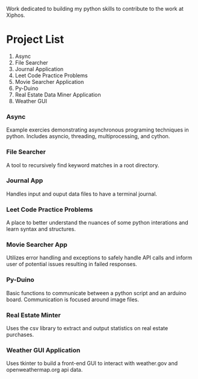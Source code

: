 Work dedicated to building my python skills to contribute to the work at Xiphos. 

# Project List 
1. Async
2. File Searcher
3. Journal Application
4. Leet Code Practice Problems 
5. Movie Searcher Application
6. Py-Duino
7. Real Estate Data Miner Application 
8. Weather GUI 

### Async
Example exercies demonstrating asynchronous programing techniques in python. Includes asyncio, threading, multiprocessing, and cython. 

### File Searcher 
A tool to recursively find keyword matches in a root directory. 

### Journal App
Handles input and ouput data files to have a terminal journal. 

### Leet Code Practice Problems 
A place to better understand the nuances of some python interations and learn syntax and structures. 

### Movie Searcher App
Utilizes error handling and exceptions to safely handle API calls and inform user of potential issues resulting in failed responses. 

### Py-Duino
Basic functions to communicate between a python script and an arduino board. Communication is focused around image files. 

### Real Estate Minter 
Uses the csv library to extract and output statistics on real estate purchases. 

### Weather GUI Application 
Uses tkinter to build a front-end GUI to interact with weather.gov and openweathermap.org api data. 

